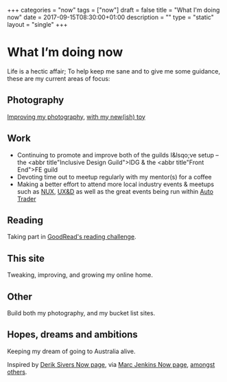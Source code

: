 +++
categories = "now"
tags = ["now"]
draft = false
title = "What I'm doing now"
date = 2017-09-15T08:30:00+01:00
description = ""
type = "static"
layout = "single"
+++
# What I’m doing now

Life is a hectic affair; To help keep me sane and to give me some guidance, these are my current areas of focus:

## Photography
<a href="https://www.instagram.com/_gbbns" rel="noopener">Improving my photography</a>, [with my new(ish) toy](http://www.fujifilm.com/products/digital_cameras/x/fujifilm_x_t1/)

## Work
* Continuing to promote and improve both of the guilds I&lsqo;ve setup &ndash; the <abbr title"Inclusive Design Guild">IDG</abbr> &amp; the <abbr title"Front End">FE</abbr> guild
* Devoting time out to meetup regularly with my mentor(s) for a coffee
* Making a better effort to attend more local industry events &amp; meetups such as <a href="https://nuxuk.org/" rel="noopener">NUX</a>, <a href="https://www.meetup.com/McrUXD/" rel="noopener">UX&amp;D</a> as well as the great events being run within <a href="https://www.autotrader.co.uk/" rel="noopener">Auto Trader</a>

## Reading
Taking part in <a href="https://www.goodreads.com/user_challenges/10861757" rel="noopener">GoodRead's reading challenge</a>.

## This site
Tweaking, improving, and growing my online home.

## Other
Build both my photography, and my bucket list sites.

## Hopes, dreams and ambitions
Keeping my dream of going to Australia alive.

Inspired by <a href="https://sivers.org/nowff" rel="noopener">Derik Sivers Now page</a>, via <a href="https://marcjenkins.co.uk/now/" rel="noopener">Marc Jenkins Now page</a>, <a href="https://nownownow.com" rel="noopener">amongst others</a>.
